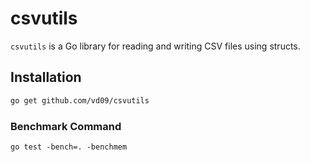 # csvutils

`csvutils` is a Go library for reading and writing CSV files using structs.

## Installation

```sh
go get github.com/vd09/csvutils
```
### Benchmark Command
```ssh
go test -bench=. -benchmem
```